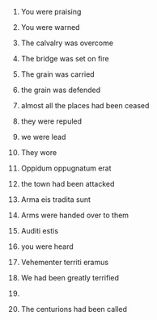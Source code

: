 1. You were praising
1. You were warned
1. The calvalry was overcome
1. The bridge was set on fire
5. The grain was carried
6. the grain was defended
7. almost all the places had been ceased
8. they were repuled
9. we were lead
10. They wore
11. Oppidum oppugnatum erat
  1. the town had been attacked
12. Arma eis tradita sunt
  1. Arms were handed over to them
13. Auditi estis
  1. you were heard
14. Vehementer territi eramus
  1. We had been greatly terrified
15. 

26. The centurions had been called

